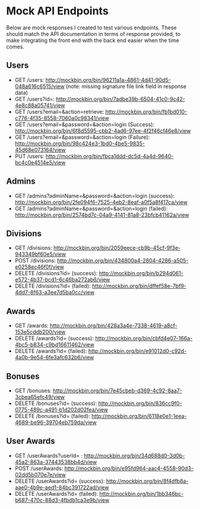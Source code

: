 # Mock API Endpoints

Below are mock responses I created to test various endpoints. These should match the API documentation in terms of response provided, to make integrating the front end with the back end easier when the time comes.

## Users
- GET /users: http://mockbin.org/bin/96211a1a-4861-4d41-90d5-048a616c6515/view (note: missing signature file link field in response data)
- GET /users?id=: http://mockbin.org/bin/7adbe39b-6504-41c0-9c42-4e8c88a05741/view
- GET /users?email=&action=retrieve: http://mockbin.org/bin/fb1bd010-c776-4f35-8558-7060a0c98341/view
- GET /users?email=&password=&action=login (Success): http://mockbin.org/bin/6f8d5595-cbb2-4ad6-97ee-4f2f46cf46e8/view
- GET /users?email=&password=&action=login (Failure): http://mockbin.org/bin/98c424e3-1bd0-4be5-9835-45d68e073164/view
- PUT /users: http://mockbin.org/bin/fbca1ddd-dc5d-4a4d-9640-bc4c0e4514e5/view

## Admins
- GET /admins?adminName=&password=&action=login (success): http://mockbin.org/bin/2fe094f6-7525-4eb2-8eaf-a0f5a8f417ca/view
- GET /admins?adminName=&password=&action=login (failed): http://mockbin.org/bin/2574bd7c-04a9-4141-81a8-23bfcb41162a/view

## Divisions
- GET /divisions: http://mockbin.org/bin/2059eece-cb9b-45cf-9f3e-943349bf60e5/view
- POST /divisions: http://mockbin.org/bin/434800a4-2804-4286-a505-e0258ec46f0f/view
- DELETE /divisions?id= (success): http://mockbin.org/bin/b294d061-e572-4b37-bcd1-6c46ba272ab6/view
- DELETE /divisions?id= (failed): http://mockbin.org/bin/dffef58e-7bf9-4dd7-8f63-a3ee7d5ba0cc/view

## Awards
- GET /awards: http://mockbin.org/bin/428a3a4e-7338-4619-a8cf-153e5cddb200/view
- DELETE /awards?id= (success): http://mockbin.org/bin/cbfd4e07-166a-4bc5-b834-c9bd16611462/view
- DELETE /awards?id= (failed): http://mockbin.org/bin/e91012d0-c92d-4a0b-9e54-6fe3afc632b6/view

## Bonuses
- GET /bonuses: http://mockbin.org/bin/7e45cbeb-d369-4c92-8aa7-3cbea65efc49/view
- DELETE /bonuses?id= (success): http://mockbin.org/bin/836cc9f0-0775-489c-a491-b1d202d02fea/view
- DELETE /bonuses?id= (failed): http://mockbin.org/bin/6118e0e1-1eea-4689-be96-39704eb759da/view

## User Awards
- GET /userAwards?userId= : http://mockbin.org/bin/34d688d0-3d0b-45a2-863a-37443538bb4d/view
- POST /userAwards: http://mockbin.org/bin/e95fd964-aac4-4558-90d3-02dd5b070e7e/view
- DELETE /userAwards?id= (success): http://mockbin.org/bin/8f4dfb8a-aae0-4b9e-aed1-84bc391722ad/view
- DELETE /userAwards?id= (failed): http://mockbin.org/bin/1bb346bc-b687-470c-88d3-4fbdb1ca3e9b/view

